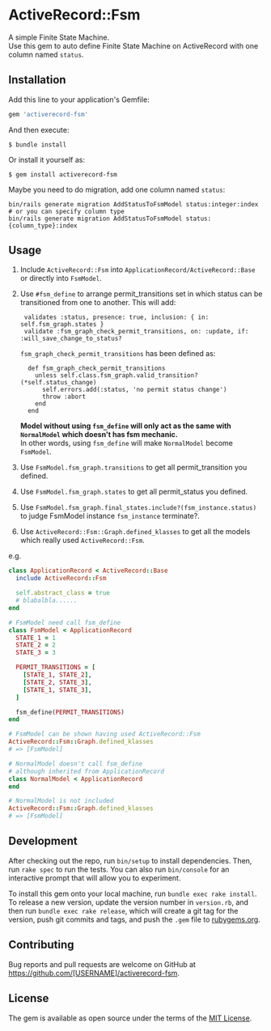 # ActiveRecord::Fsm

A simple Finite State Machine.  
Use this gem to auto define Finite State Machine on ActiveRecord with one column named `status`.

## Installation

Add this line to your application's Gemfile:

```ruby
gem 'activerecord-fsm'
```

And then execute:

    $ bundle install

Or install it yourself as:

    $ gem install activerecord-fsm

Maybe you need to do migration, add one column named `status`:

    bin/rails generate migration AddStatusToFsmModel status:integer:index  
    # or you can specify column type
    bin/rails generate migration AddStatusToFsmModel status:{column_type}:index

## Usage

1. Include `ActiveRecord::Fsm` into `ApplicationRecord/ActiveRecord::Base` or directly into `FsmModel`.  
2. Use `#fsm_define` to arrange permit_transitions set in which status can be transitioned from one to another. This will add:
    
        validates :status, presence: true, inclusion: { in: self.fsm_graph.states }
        validate :fsm_graph_check_permit_transitions, on: :update, if: :will_save_change_to_status?

    `fsm_graph_check_permit_transitions` has been defined as:
    ```
      def fsm_graph_check_permit_transitions
        unless self.class.fsm_graph.valid_transition?(*self.status_change)
          self.errors.add(:status, 'no permit status change')
          throw :abort
        end
      end
    ```
    **Model without using `fsm_define` will only act as the same with `NormalModel` which doesn't has fsm mechanic.**  
    In other words, using `fsm_define` will make `NormalModel` become `FsmModel`.

3. Use `FsmModel.fsm_graph.transitions` to get all permit_transition you defined.
4. Use `FsmModel.fsm_graph.states` to get all permit_status you defined.
5. Use `FsmModel.fsm_graph.final_states.include?(fsm_instance.status)` to judge FsmModel instance `fsm_instance` terminate?.
6. Use `ActiveRecord::Fsm::Graph.defined_klasses` to get all the models which really used `ActiveRecord::Fsm`.

e.g.  

```ruby
class ApplicationRecord < ActiveRecord::Base
  include ActiveRecord::Fsm

  self.abstract_class = true
  # blabalbla......
end

# FsmModel need call fsm_define
class FsmModel < ApplicationRecord
  STATE_1 = 1
  STATE_2 = 2
  STATE_3 = 3

  PERMIT_TRANSITIONS = [
    [STATE_1, STATE_2],
    [STATE_2, STATE_3],
    [STATE_1, STATE_3],
  ]

  fsm_define(PERMIT_TRANSITIONS)
end

# FsmModel can be shown having used ActiveRecord::Fsm
ActiveRecord::Fsm::Graph.defined_klasses
# => [FsmModel]

# NormalModel doesn't call fsm_define
# although inherited from ApplicationRecord
class NormalModel < ApplicationRecord
end

# NormalModel is not included
ActiveRecord::Fsm::Graph.defined_klasses
# => [FsmModel]
```

## Development

After checking out the repo, run `bin/setup` to install dependencies. Then, run `rake spec` to run the tests. You can also run `bin/console` for an interactive prompt that will allow you to experiment.

To install this gem onto your local machine, run `bundle exec rake install`. To release a new version, update the version number in `version.rb`, and then run `bundle exec rake release`, which will create a git tag for the version, push git commits and tags, and push the `.gem` file to [rubygems.org](https://rubygems.org).

## Contributing

Bug reports and pull requests are welcome on GitHub at https://github.com/[USERNAME]/activerecord-fsm.


## License

The gem is available as open source under the terms of the [MIT License](https://opensource.org/licenses/MIT).
